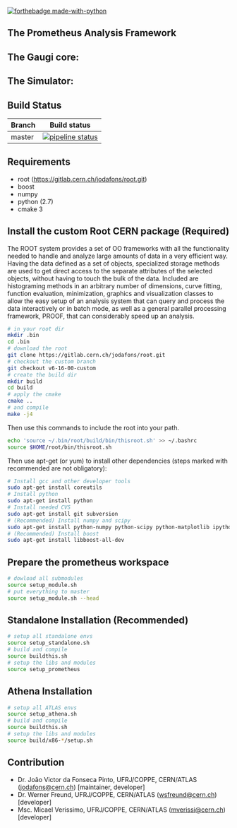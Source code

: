 [![forthebadge made-with-python](http://ForTheBadge.com/images/badges/made-with-python.svg)](https://www.python.org/)

## The Prometheus Analysis Framework



## The Gaugi core:


## The Simulator:


## Build Status
| Branch | Build status |
|--------|--------------|
| master | [![pipeline status](https://gitlab.cern.ch/jodafons/prometheus/badges/master/pipeline.svg)](https://gitlab.cern.ch/jodafons/prometheus/commits/master) |


## Requirements

- root (https://gitlab.cern.ch/jodafons/root.git)
- boost
- numpy
- python (2.7)
- cmake 3


## Install the custom Root CERN package (Required)

The ROOT system provides a set of OO frameworks with all the functionality
needed to handle and analyze large amounts of data in a very efficient way.
Having the data defined as a set of objects, specialized storage methods are
used to get direct access to the separate attributes of the selected objects,
without having to touch the bulk of the data. Included are histograming
methods in an arbitrary number of dimensions, curve fitting, function
evaluation, minimization, graphics and visualization classes to allow
the easy setup of an analysis system that can query and process the data
interactively or in batch mode, as well as a general parallel processing
framework, PROOF, that can considerably speed up an analysis.


```bash
# in your root dir
mkdir .bin
cd .bin
# download the root
git clone https://gitlab.cern.ch/jodafons/root.git
# checkout the custom branch
git checkout v6-16-00-custom
# create the build dir
mkdir build
cd build
# apply the cmake 
cmake ..
# and compile
make -j4
```

Then use this commands to include the root into your path.

```bash
echo 'source ~/.bin/root/build/bin/thisroot.sh' >> ~/.bashrc
source $HOME/root/bin/thisroot.sh
```

Then use apt-get (or yum) to install other dependencies (steps marked with recommended are not obligatory):

```bash
# Install gcc and other developer tools
sudo apt-get install coreutils
# Install python
sudo apt-get install python
# Install needed CVS
sudo apt-get install git subversion
# (Recommended) Install numpy and scipy
sudo apt-get install python-numpy python-scipy python-matplotlib ipython ipython-notebook python-pandas python-sympy python-nose
# (Recommended) Install boost
sudo apt-get install libboost-all-dev
```

## Prepare the prometheus workspace

```bash
# dowload all submodules
source setup_module.sh
# put everything to master
source setup_module.sh --head
```



## Standalone Installation (Recommended)

```bash
# setup all standalone envs
source setup_standalone.sh
# build and compile
source buildthis.sh
# setup the libs and modules
source setup_prometheus
```

## Athena Installation

```bash
# setup all ATLAS envs
source setup_athena.sh
# build and compile
source buildthis.sh
# setup the libs and modules
source build/x86-*/setup.sh
```


## Contribution

- Dr. João Victor da Fonseca Pinto, UFRJ/COPPE, CERN/ATLAS (jodafons@cern.ch) [maintainer, developer]
- Dr. Werner Freund, UFRJ/COPPE, CERN/ATLAS (wsfreund@cern.ch) [developer]
- Msc. Micael Verissimo, UFRJ/COPPE, CERN/ATLAS (mverissi@cern.ch) [developer]


